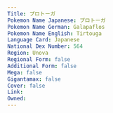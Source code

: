 ```yaml
---
﻿Title: プロトーガ
Pokemon Name Japanese: プロトーガ
Pokemon Name German: Galapaflos
Pokemon Name English: Tirtouga
Language Card: Japanese
National Dex Number: 564
Region: Unova
Regional Form: false
Additional Form: false
Mega: false
Gigantamax: false
Cover: false
Link: 
Owned: 
---
```

